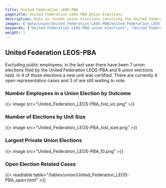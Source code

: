```yaml
---
title: United Federation LEOS-PBA
pagetitle: United Federation LEOS-PBA Union Elections
description: Data on recent union elections involving the United Federation LEOS-PBA.
images: ['data/union/United_Federation_LEOS-PBA/United_Federation_LEOS-PBA_hist_vic.png', 'data/union/United_Federation_LEOS-PBA/United_Federation_LEOS-PBA_hist_size.png', 'data/union/United_Federation_LEOS-PBA/United_Federation_LEOS-PBA_10.png']
keywords: ["United Federation LEOS-PBA union elections", "United Federation LEOS-PBA unions","Union elections"]
weight: 1
---
```

##  United Federation LEOS-PBA

Excluding public employees, in the last year there have been 7 union elections filed by the United Federation LEOS-PBA and 6 union elections held. In 4 of those elections a new unit was certified. There are currently 4 open representation cases and 3 of are still waiting to vote.

### Number Employees in a Union Election by Outcome
{{< image src="United_Federation_LEOS-PBA_hist_vic.png" >}}

### Number of Elections by Unit Size
{{< image src="United_Federation_LEOS-PBA_hist_size.png" >}}

### Largest Private Union Elections
{{< image src="United_Federation_LEOS-PBA_10.png" >}}

### Open Election Related Cases
{{< readtable table="/tables/union/United_Federation_LEOS-PBA_open.html" >}}

